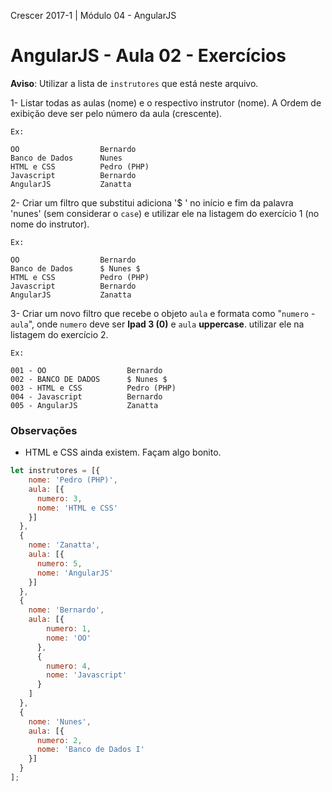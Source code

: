 Crescer 2017-1 | Módulo 04 - AngularJS  

# AngularJS - Aula 02 - Exercícios

**Aviso**: Utilizar a lista de `instrutores` que está neste arquivo.

1- Listar todas as aulas (nome) e o respectivo instrutor (nome). A Ordem de exibição deve ser pelo número da aula (crescente).  
```
Ex:

OO                  Bernardo
Banco de Dados      Nunes
HTML e CSS          Pedro (PHP)
Javascript          Bernardo
AngularJS           Zanatta
```

2- Criar um filtro que substitui adiciona '$ ' no início e fim da palavra 'nunes' (sem considerar o `case`) e utilizar ele na listagem do exercício 1 (no nome do instrutor).  
```
Ex:

OO                  Bernardo
Banco de Dados      $ Nunes $
HTML e CSS          Pedro (PHP)
Javascript          Bernardo
AngularJS           Zanatta
```

3- Criar um novo filtro que recebe o objeto `aula` e formata como "`numero` - `aula`", onde `numero` deve ser **lpad 3 (0)** e `aula` **uppercase**. utilizar ele na listagem do exercício 2. 
```
Ex:

001 - OO                  Bernardo
002 - BANCO DE DADOS      $ Nunes $
003 - HTML e CSS          Pedro (PHP)
004 - Javascript          Bernardo
005 - AngularJS           Zanatta
```

### Observações
- HTML e CSS ainda existem. Façam algo bonito.

```javascript
let instrutores = [{
    nome: 'Pedro (PHP)',
    aula: [{
      numero: 3,
      nome: 'HTML e CSS'
    }]
  },
  {
    nome: 'Zanatta',
    aula: [{
      numero: 5,
      nome: 'AngularJS'
    }]
  },
  {
    nome: 'Bernardo',
    aula: [{
        numero: 1,
        nome: 'OO'
      },
      {
        numero: 4,
        nome: 'Javascript'
      }
    ]
  },
  {
    nome: 'Nunes',
    aula: [{
      numero: 2,
      nome: 'Banco de Dados I'
    }]
  }
];
```
